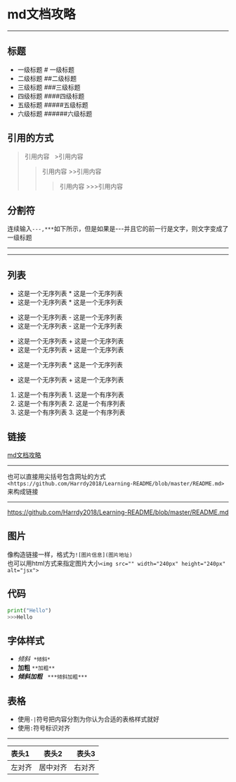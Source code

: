 # md文档攻略
---
## 标题
* 一级标题 # 一级标题
* 二级标题 ##二级标题
* 三级标题 ###三级标题
* 四级标题 ####四级标题
* 五级标题 #####五级标题
* 六级标题 ######六级标题
## 引用的方式
>引用内容   >引用内容
>>引用内容  >>引用内容
>>>引用内容  >>>引用内容
## 分割符
连续输入`---,***`如下所示，但是如果是---并且它的前一行是文字，则文字变成了一级标题
***
---
## 列表
* 这是一个无序列表 * 这是一个无序列表
* 这是一个无序列表 * 这是一个无序列表

- 这是一个无序列表 - 这是一个无序列表
- 这是一个无序列表 - 这是一个无序列表

+ 这是一个无序列表 + 这是一个无序列表
+ 这是一个无序列表 + 这是一个无序列表

* 这是一个无序列表 * 这是一个无序列表
+ 这是一个无序列表 + 这是一个无序列表

1. 这是一个有序列表 1. 这是一个有序列表
2. 这是一个有序列表 2. 这是一个有序列表
3. 这是一个有序列表 3. 这是一个有序列表
## 链接
[md文档攻略](https://github.com/Harrdy2018/Learning-README/blob/master/README.md)
***
也可以直接用尖括号包含网址的方式`<https://github.com/Harrdy2018/Learning-README/blob/master/README.md>`来构成链接
***
<https://github.com/Harrdy2018/Learning-README/blob/master/README.md>
## 图片
像构造链接一样，格式为`![图片信息](图片地址)`
<br>
也可以用html方式来指定图片大小`<img src="" width="240px" height="240px" alt="jsx">`
## 代码
```python
print("Hello")
>>>Hello
```
## 字体样式
* *倾斜*  `*倾斜*`
* **加粗** `**加粗**`
* ***倾斜加粗***   `***倾斜加粗***`
## 表格
* 使用`-|`符号把内容分割为你认为合适的表格样式就好
* 使用`:`符号标识对齐
***
|表头1|表头2|表头3|
|:-------------|:-------------:|---------------:|
|左对齐|居中对齐|右对齐|
